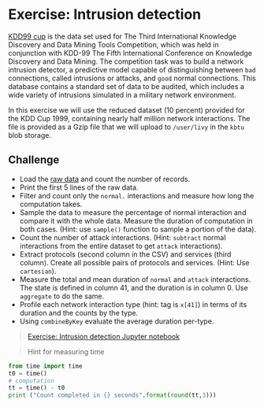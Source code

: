 # Exercise: Intrusion detection

[KDD99 cup](http://kdd.ics.uci.edu/databases/kddcup99/kddcup99.html)
 is the data set used for The Third International Knowledge Discovery
and Data Mining Tools Competition, which was held in conjunction with KDD-99
The Fifth International Conference on Knowledge Discovery and Data Mining.
The competition task was to build a network intrusion detector, a predictive
model capable of distinguishing between `bad` connections, called intrusions or
attacks, and `good` normal connections. This database contains a standard set
of data to be audited, which includes a wide variety of intrusions simulated in
a military network environment.

In this exercise we will use the reduced dataset (10 percent) provided for the
KDD Cup 1999, containing nearly half million network interactions. The file is
provided as a Gzip file that we will upload to `/user/livy` in the `kbtu`
blob storage.

## Challenge

* Load the [raw data](http://kdd.ics.uci.edu/databases/kddcup99/kddcup.data_10_percent.gz)
 and count the number of records.
* Print the first 5 lines of the raw data.
* Filter and count only the `normal.` interactions and measure how long the
computation takes.
* Sample the data to measure the percentage of normal interaction and compare it
with the whole data. Measure the duration of computation in both cases. (Hint:
use `sample()` function to sample a portion of the data).
* Count the number of attack interactions. (Hint: `subtract` normal interactions
  from the entire dataset to get `attack` interactions).
* Extract protocols (second column in the CSV) and services (third column).
Create all possible pairs of protocols and services. (Hint: Use `cartesian`).
* Measure the total and mean duration of `normal` and `attack` interactions.
The state is defined in column 41, and the duration is in column 0. Use
`aggregate` to do the same.
* Profile each network interaction type (hint: tag is `x[41]`) in terms of
its duration and the counts by the type.
* Using `combineByKey` evaluate the average duration per-type.


> [Exercise: Intrusion detection Jupyter notebook](kdd99-exercise.ipynb)

> Hint for measuring time

```Python
from time import time
t0 = time()
# computation
tt = time() - t0
print ("Count completed in {} seconds".format(round(tt,3)))
```

<!--
> [Solution: Jupyter notebook for intrusion detection](kdd99.ipynb)
-->
